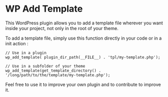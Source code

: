 # WP Add Template

This WordPress plugin allows you to add a template file wherever you want inside your project, not only in the root of your theme.

To add a template file, simply use this function directly in your code or in a init action :

    // Use in a plugin
    wp_add_template( plugin_dir_path(__FILE__) . 'tpl/my-template.php');

    // Use in a subfolder of your theme
    wp_add_template(get_template_directory() . '/long/path/to/the/template/my-template.php');

Feel free to use it to improve your own plugin and to contribute to improve it.
